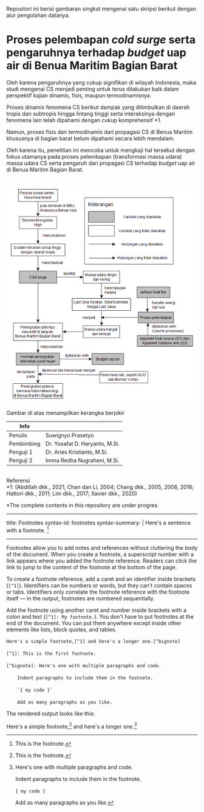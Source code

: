 Repositori ini berisi gambaran singkat mengenai satu skripsi berikut dengan alur pengolahan datanya.

# Proses pelembapan *cold surge* serta pengaruhnya terhadap *budget* uap air di Benua Maritim Bagian Barat

Oleh karena pengaruhnya yang cukup signifikan di wilayah Indonesia, maka studi mengenai CS menjadi penting untuk terus dilakukan baik dalam perspektif kajian dinamis, fisis, maupun termodinamisnya.

Proses dinamis fenomena CS berikut dampak yang ditimbulkan di daerah tropis dan subtropis hingga lintang tinggi serta interaksinya dengan fenomena lain telah dipahami dengan cukup komprehensif *1.

Namun, proses fisis dan termodinamis dari propagasi CS di Benua Maritim khususnya di bagian barat belum dipahami secara lebih mendalam.

Oleh karena itu, penelitian ini mencoba untuk mengkaji hal tersebut dengan fokus utamanya pada proses pelembapan (transformasi massa udara) massa udara CS serta pengaruh dari propagasi CS terhadap *budget* uap air di Benua Maritim Bagian Barat.
<br><br>

![Diagram alir kerangka berpikir](diagram/kerangkaberpikir.png)

Gambar di atas menampilkan kerangka berpikir

|       Info       |     |
|----|----|
|  Penulis  |  Suwignyo Prasetyo  |
|  Pembimbing  |  Dr. Yosafat D. Haryanto, M.Si.  |
|  Penguji 1  | Dr. Aries Kristianto, M.Si. |
|  Penguji 2  | Imma Redha Nugraheni, M.Si. |


<br>
Referensi<br>
*1: (Abdillah dkk., 2021; Chan dan Li, 2004; Chang dkk., 2005, 2006, 2016; Hattori dkk., 2011; Lim dkk., 2017; Xavier dkk., 2020)

*The complete contents in this repository are under progres.

---
title: Footnotes
syntax-id: footnotes
syntax-summary: |
  Here's a sentence with a footnote. [^1]

  [^1]: This is the footnote.
---

Footnotes allow you to add notes and references without cluttering the body of the document. When you create a footnote, a superscript number with a link appears where you added the footnote reference. Readers can click the link to jump to the content of the footnote at the bottom of the page.

To create a footnote reference, add a caret and an identifier inside brackets (`[^1]`). Identifiers can be numbers or words, but they can't contain spaces or tabs. Identifiers only correlate the footnote reference with the footnote itself — in the output, footnotes are numbered sequentially.

Add the footnote using another caret and number inside brackets with a colon and text (`[^1]: My footnote.`). You don't have to put footnotes at the end of the document. You can put them anywhere except inside other elements like lists, block quotes, and tables.

```
Here's a simple footnote,[^1] and here's a longer one.[^bignote]

[^1]: This is the first footnote.

[^bignote]: Here's one with multiple paragraphs and code.

    Indent paragraphs to include them in the footnote.

    `{ my code }`

    Add as many paragraphs as you like.
```

The rendered output looks like this:

Here's a simple footnote,[^1] and here's a longer one.[^bignote]

[^1]: This is the first footnote.

[^bignote]: Here's one with multiple paragraphs and code.

    Indent paragraphs to include them in the footnote.

    `{ my code }`

    Add as many paragraphs as you like.
